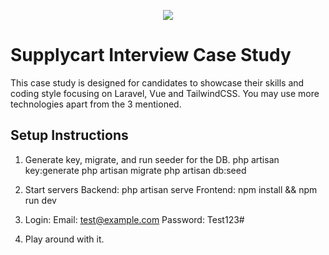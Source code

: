<p align="center">
    <img align="center" src="https://supplycart.my/wp-content/uploads/2019/09/sc_logo_tm.png">
</p>

# Supplycart Interview Case Study

This case study is designed for candidates to showcase their skills and coding style focusing on Laravel, Vue and TailwindCSS. You may use more technologies apart from the 3 mentioned.

## Setup Instructions

1. Generate key, migrate, and run seeder for the DB. 
php artisan key:generate
php artisan migrate
php artisan db:seed

2. Start servers
Backend: php artisan serve
Frontend: npm install && npm run dev

2. Login:
Email: test@example.com
Password: Test123#

3. Play around with it. 